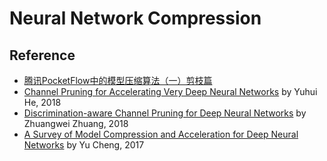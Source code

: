 
# Neural Network Compression

## Reference

  * [腾讯PocketFlow中的模型压缩算法（一）剪枝篇](https://zhuanlan.zhihu.com/p/48420428)
  * [Channel Pruning for Accelerating Very Deep Neural Networks](https://arxiv.org/abs/1707.06168) by Yuhui He, 2018
  * [Discrimination-aware Channel Pruning for Deep Neural Networks](https://arxiv.org/abs/1810.11809) by Zhuangwei Zhuang, 2018
  * [A Survey of Model Compression and Acceleration for Deep Neural Networks](https://arxiv.org/pdf/1710.09282.pdf) by Yu Cheng, 2017
  
